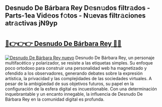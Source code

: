 ## Desnudo De Bárbara Rey D𝚎sn𝚞dos filtr𝚊dos - Parts-1ea Vid𝚎os f𝚘tos - N𝚞evas filtr𝚊ciones atr𝚊ctivas jN9yp

# <h2><a href="http://mb76fdm.tromn.icu/?c=Desnudo+De+B%c3%a1rbara+Rey">🔗👉👉👉 Desnudo De Bárbara Rey 🔗🔗</a></h2>

[![Desnudo De Bárbara Rey nuevo](https://i.imgur.com/pEAQMta.gif)](http://mb76fdm.tromn.icu/?c=Desnudo+De+B%c3%a1rbara+Rey)
Desnudo De Bárbara Rey, un personaje multifacético y polarizador, se resiste a las etiquetas simples. Su enfoque poco ortodoxo para construir una personalidad web ha magnetizado y ofendido a los observadores, generando debates sobre la expresión artística, la privacidad y las complejidades de las sociedades virtuales. A pesar de la ambigüedad de sus objetivos futuros, su papel en la configuración de la esfera digital es incuestionable. Con una determinación inquebrantable y un encanto innegable, la influencia de Desnudo De Bárbara Rey en la comunidad digital es profunda.
